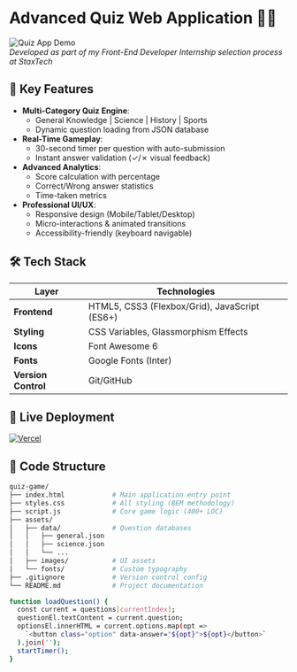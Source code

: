 # Advanced Quiz Web Application 🧠🎯

![Quiz App Demo](https://i.imgur.com/quiz-demo-gif.gi)  
*Developed as part of my Front-End Developer Internship selection process at StaxTech*

## 🌟 Key Features
- **Multi-Category Quiz Engine**: 
  - General Knowledge | Science | History | Sports
  - Dynamic question loading from JSON database
- **Real-Time Gameplay**:
  - 30-second timer per question with auto-submission
  - Instant answer validation (✓/✗ visual feedback)
- **Advanced Analytics**:
  - Score calculation with percentage
  - Correct/Wrong answer statistics
  - Time-taken metrics
- **Professional UI/UX**:
  - Responsive design (Mobile/Tablet/Desktop)
  - Micro-interactions & animated transitions
  - Accessibility-friendly (keyboard navigable)

## 🛠️ Tech Stack
| Layer | Technologies |
|-------|--------------|
| **Frontend** | HTML5, CSS3 (Flexbox/Grid), JavaScript (ES6+) |
| **Styling** | CSS Variables, Glassmorphism Effects |
| **Icons** | Font Awesome 6 |
| **Fonts** | Google Fonts (Inter) |
| **Version Control** | Git/GitHub |

## 🚀 Live Deployment
[![Vercel](https://www.linkedin.com/posts/siddharth-deshmukh-b89a72257_activity-7345151590040801280-gDU4?utm_source=share&utm_medium=member_desktop&rcm=ACoAAD9W8xkBR7Ulrkg5eNMPZTTfB8SOJFvIhq8)](https://siddharth192006.github.io/Quiz/)

## 📂 Code Structure
```bash
quiz-game/
├── index.html            # Main application entry point
├── styles.css            # All styling (BEM methodology)
├── script.js             # Core game logic (400+ LOC)
├── assets/
│   ├── data/             # Question databases
│   │   ├── general.json
│   │   ├── science.json
│   │   └── ...
│   ├── images/           # UI assets
│   └── fonts/            # Custom typography
├── .gitignore            # Version control config
└── README.md             # Project documentation

function loadQuestion() {
  const current = questions[currentIndex];
  questionEl.textContent = current.question;
  optionsEl.innerHTML = current.options.map(opt => 
    `<button class="option" data-answer="${opt}">${opt}</button>`
  ).join('');
  startTimer();
}
